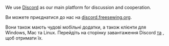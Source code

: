 ---
---

We use [Discord](https://discord.freesewing.org/) as our main platform for discussion and cooperation.

Ви можете приєднатися до нас на [discord.freesewing.org](https://discord.freesewing.org).

Вони також мають чудові мобільні додатки, а також клієнти для Windows, Mac та Linux. Перейдіть на сторінку завантаження Discord [та](https://discord.com/download) , щоб отримати їх.
